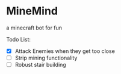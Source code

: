 # MineMind
a minecraft bot for fun

Todo List:
- [x] Attack Enemies when they get too close
- [ ] Strip mining functionality
- [ ] Robust stair building
